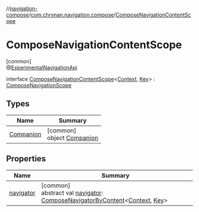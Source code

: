 //[navigation-compose](../../../index.md)/[com.chrynan.navigation.compose](../index.md)/[ComposeNavigationContentScope](index.md)

# ComposeNavigationContentScope

[common]\
@[ExperimentalNavigationApi](../../../../navigation-core/navigation-core/com.chrynan.navigation/-experimental-navigation-api/index.md)

interface [ComposeNavigationContentScope](index.md)&lt;[Context](index.md), [Key](index.md)&gt; : [ComposeNavigationScope](../-compose-navigation-scope/index.md)

## Types

| Name | Summary |
|---|---|
| [Companion](-companion/index.md) | [common]<br>object [Companion](-companion/index.md) |

## Properties

| Name | Summary |
|---|---|
| [navigator](navigator.md) | [common]<br>abstract val [navigator](navigator.md): [ComposeNavigatorByContent](../-compose-navigator-by-content/index.md)&lt;[Context](index.md), [Key](index.md)&gt; |
